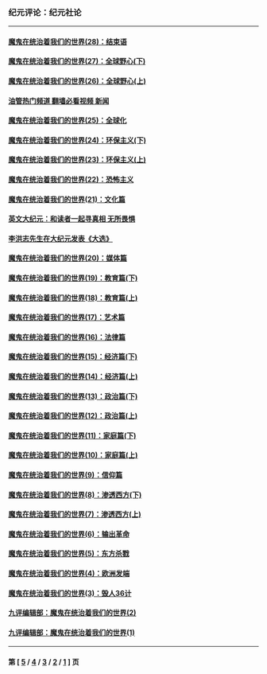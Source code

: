 ### 纪元评论：纪元社论
---
#### [魔鬼在统治着我们的世界(28)：结束语](../../pages/nsc422/n10936246.md?12110330) 
#### [魔鬼在统治着我们的世界(27)：全球野心(下)](../../pages/nsc422/n10928319.md?12110330) 
#### [魔鬼在统治着我们的世界(26)：全球野心(上)](../../pages/nsc422/n10900318.md?12110330) 
#### [油管热门频道 翻墙必看视频 新闻](ok?12110330)
#### [魔鬼在统治着我们的世界(25)：全球化](../../pages/nsc422/n10788205.md?12110330) 
#### [魔鬼在统治着我们的世界(24)：环保主义(下)](../../pages/nsc422/n10695307.md?12110330) 
#### [魔鬼在统治着我们的世界(23)：环保主义(上)](../../pages/nsc422/n10688613.md?12110330) 
#### [魔鬼在统治着我们的世界(22)：恐怖主义](../../pages/nsc422/n10614727.md?12110330) 
#### [魔鬼在统治着我们的世界(21)：文化篇](../../pages/nsc422/n10597706.md?12110330) 
#### [英文大纪元：和读者一起寻真相 无所畏惧](../../pages/nsc422/n12542027.md?12110330) 
#### [李洪志先生在大纪元发表《大选》](../../pages/nsc422/n12534746.md?12110330) 
#### [魔鬼在统治着我们的世界(20)：媒体篇](../../pages/nsc422/n10586579.md?12110330) 
#### [魔鬼在统治着我们的世界(19)：教育篇(下)](../../pages/nsc422/n10564808.md?12110330) 
#### [魔鬼在统治着我们的世界(18)：教育篇(上)](../../pages/nsc422/n10526970.md?12110330) 
#### [魔鬼在统治着我们的世界(17)：艺术篇](../../pages/nsc422/n10499093.md?12110330) 
#### [魔鬼在统治着我们的世界(16)：法律篇](../../pages/nsc422/n10485969.md?12110330) 
#### [魔鬼在统治着我们的世界(15)：经济篇(下)](../../pages/nsc422/n10469975.md?12110330) 
#### [魔鬼在统治着我们的世界(14)：经济篇(上)](../../pages/nsc422/n10457370.md?12110330) 
#### [魔鬼在统治着我们的世界(13)：政治篇(下)](../../pages/nsc422/n10448270.md?12110330) 
#### [魔鬼在统治着我们的世界(12)：政治篇(上)](../../pages/nsc422/n10444576.md?12110330) 
#### [魔鬼在统治着我们的世界(11)：家庭篇(下)](../../pages/nsc422/n10440961.md?12110330) 
#### [魔鬼在统治着我们的世界(10)：家庭篇(上)](../../pages/nsc422/n10435448.md?12110330) 
#### [魔鬼在统治着我们的世界(9)：信仰篇](../../pages/nsc422/n10432159.md?12110330) 
#### [魔鬼在统治着我们的世界(8)：渗透西方(下)](../../pages/nsc422/n10429603.md?12110330) 
#### [魔鬼在统治着我们的世界(7)：渗透西方(上)](../../pages/nsc422/n10426013.md?12110330) 
#### [魔鬼在统治着我们的世界(6)：输出革命](../../pages/nsc422/n10421536.md?12110330) 
#### [魔鬼在统治着我们的世界(5)：东方杀戮](../../pages/nsc422/n10417707.md?12110330) 
#### [魔鬼在统治着我们的世界(4)：欧洲发端](../../pages/nsc422/n10414890.md?12110330) 
#### [魔鬼在统治着我们的世界(3)：毁人36计](../../pages/nsc422/n10411583.md?12110330) 
#### [九评编辑部：魔鬼在统治着我们的世界(2)](../../pages/nsc422/n10410036.md?12110330) 
#### [九评编辑部：魔鬼在统治着我们的世界(1)](../../pages/nsc422/n10406825.md?12110330) 

---
#### 第 [ [5](./5.md?12110330) / [4](./4.md?12110330) / [3](./3.md?12110330) / [2](./2.md?12110330) / [1](./1.md?12110330) ] 页
